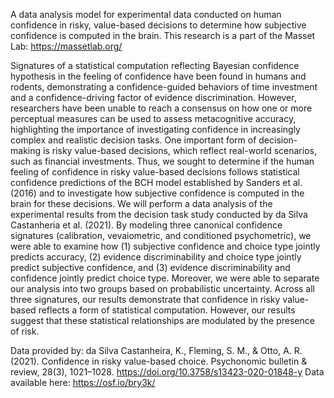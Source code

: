 A data analysis model for experimental data conducted on human confidence in risky, value-based decisions to determine how subjective confidence is computed in the brain. 
This research is a part of the Masset Lab: https://massetlab.org/ 

Signatures of a statistical computation reflecting Bayesian confidence hypothesis in the feeling of confidence have been found in humans and rodents, demonstrating a confidence-guided behaviors of time investment and a confidence-driving factor of evidence discrimination. However, researchers have been unable to reach a consensus on how one or more perceptual measures can be used to assess metacognitive accuracy, highlighting the importance of investigating confidence in increasingly complex and realistic decision tasks. One important form of decision-making is risky value-based decisions, which reflect real-world scenarios, such as financial investments. Thus, we sought to determine if the human feeling of confidence in risky value-based decisions follows statistical confidence predictions of the BCH model established by Sanders et al. (2016) and to investigate how subjective confidence is computed in the brain for these decisions. We will perform a data analysis of the experimental results from the decision task study conducted by da Silva Castanheria et al. (2021). By modeling three canonical confidence signatures (calibration, vevaiometric, and conditioned psychometric), we were able to examine how (1) subjective confidence and choice type jointly predicts accuracy, (2) evidence discriminability and choice type jointly predict subjective confidence, and (3) evidence discriminability and confidence jointly predict choice type. Moreover, we were able to separate our analysis into two groups based on probabilistic uncertainty. Across all three signatures, our results demonstrate that confidence in risky value-based reflects a form of statistical computation. However, our results suggest that these statistical relationships are modulated by the presence of risk.

Data provided by: da Silva Castanheira, K., Fleming, S. M., & Otto, A. R. (2021). Confidence in risky value-based choice. Psychonomic bulletin & review, 28(3), 1021–1028. https://doi.org/10.3758/s13423-020-01848-y
Data available here: https://osf.io/bry3k/
